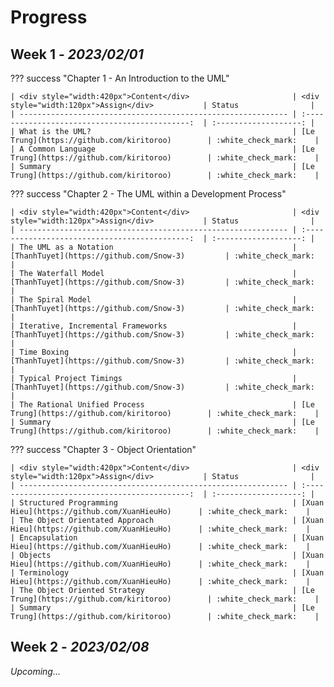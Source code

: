 # Progress

## Week 1 - *2023/02/01*

??? success "Chapter 1 - An Introduction to the UML"

    | <div style="width:420px">Content</div>                       | <div style="width:120px">Assign</div>           | Status                |
    | ------------------------------------------------------------ | :--------------------------------------------:  | :-------------------: |
    | What is the UML?                                             | [Le Trung](https://github.com/kiritoroo)        | :white_check_mark:    |
    | A Common Language                                            | [Le Trung](https://github.com/kiritoroo)        | :white_check_mark:    |
    | Summary                                                      | [Le Trung](https://github.com/kiritoroo)        | :white_check_mark:    |

??? success "Chapter 2 - The UML within a Development Process"

    | <div style="width:420px">Content</div>                       | <div style="width:120px">Assign</div>           | Status                |
    | ------------------------------------------------------------ | :--------------------------------------------:  | :-------------------: |
    | The UML as a Notation                                        | [ThanhTuyet](https://github.com/Snow-3)         | :white_check_mark:    |
    | The Waterfall Model                                          | [ThanhTuyet](https://github.com/Snow-3)         | :white_check_mark:    |
    | The Spiral Model                                             | [ThanhTuyet](https://github.com/Snow-3)         | :white_check_mark:    |
    | Iterative, Incremental Frameworks                            | [ThanhTuyet](https://github.com/Snow-3)         | :white_check_mark:    |
    | Time Boxing                                                  | [ThanhTuyet](https://github.com/Snow-3)         | :white_check_mark:    |
    | Typical Project Timings                                      | [ThanhTuyet](https://github.com/Snow-3)         | :white_check_mark:    |
    | The Rational Unified Process                                 | [Le Trung](https://github.com/kiritoroo)        | :white_check_mark:    |
    | Summary                                                      | [Le Trung](https://github.com/kiritoroo)        | :white_check_mark:    |

??? success "Chapter 3 - Object Orientation"

    | <div style="width:420px">Content</div>                       | <div style="width:120px">Assign</div>           | Status                |
    | ------------------------------------------------------------ | :--------------------------------------------:  | :-------------------: |
    | Structured Programming                                       | [Xuan Hieu](https://github.com/XuanHieuHo)      | :white_check_mark:    |
    | The Object Orientated Approach                               | [Xuan Hieu](https://github.com/XuanHieuHo)      | :white_check_mark:    |
    | Encapsulation                                                | [Xuan Hieu](https://github.com/XuanHieuHo)      | :white_check_mark:    |
    | Objects                                                      | [Xuan Hieu](https://github.com/XuanHieuHo)      | :white_check_mark:    |
    | Terminology                                                  | [Xuan Hieu](https://github.com/XuanHieuHo)      | :white_check_mark:    |
    | The Object Oriented Strategy                                 | [Le Trung](https://github.com/kiritoroo)        | :white_check_mark:    |
    | Summary                                                      | [Le Trung](https://github.com/kiritoroo)        | :white_check_mark:    |

## Week 2 - *2023/02/08*

*Upcoming...*